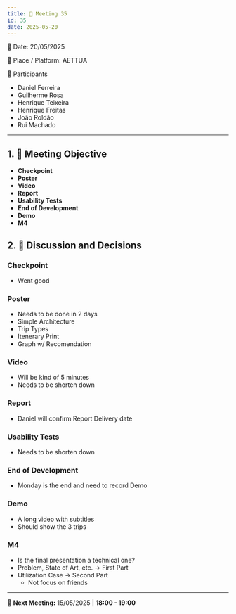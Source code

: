 ```yaml
---
title: 📝 Meeting 35
id: 35
date: 2025-05-20
---
```


📅 Date: 20/05/2025  

📍 Place / Platform: AETTUA

👥 Participants  

- Daniel Ferreira
- Guilherme Rosa  
- Henrique Teixeira
- Henrique Freitas 
- João Roldão  
- Rui Machado

---

## 1. 🎯 Meeting Objective  
- **Checkpoint**
- **Poster**
- **Video**
- **Report**
- **Usability Tests**
- **End of Development**
- **Demo**
- **M4**

## 2. 💬 Discussion and Decisions 
### Checkpoint
- Went good

### Poster
- Needs to be done in 2 days
- Simple Architecture
- Trip Types
- Itenerary Print
- Graph w/ Recomendation

### Video
- Will be kind of 5 minutes 
- Needs to be shorten down

### Report
- Daniel will confirm Report Delivery date

### Usability Tests
- Needs to be shorten down 

### End of Development
- Monday is the end and need to record Demo

### Demo
- A long video with subtitles
- Should show the 3 trips

### M4
- Is the final presentation a technical one?
- Problem, State of Art, etc. -> First Part
- Utilization Case -> Second Part
    - Not focus on friends


---
📅 **Next Meeting:** 15/05/2025 | **18:00 - 19:00**  
